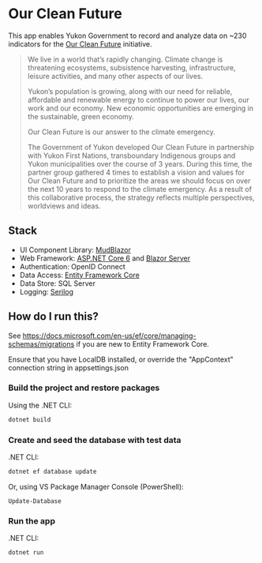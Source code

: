 # Our Clean Future

This app enables Yukon Government to record and analyze data on ~230 indicators for the [Our Clean Future](https://yukon.ca/our-clean-future) initiative.

>We live in a world that’s rapidly changing. Climate change is threatening ecosystems, subsistence harvesting, infrastructure, leisure activities, and many other aspects of our lives.
>
>Yukon’s population is growing, along with our need for reliable, affordable and renewable energy to continue to power our lives, our work and our economy. New economic opportunities are emerging in the sustainable, green economy.
>
>Our Clean Future is our answer to the climate emergency.
>
>The Government of Yukon developed Our Clean Future in partnership with Yukon First Nations, transboundary Indigenous groups and Yukon municipalities over the course of 3 years. During this time, the partner group gathered 4 times to establish a vision and values for Our Clean Future and to prioritize the areas we should focus on over the next 10 years to respond to the climate emergency. As a result of this collaborative process, the strategy reflects multiple perspectives, worldviews and ideas.

## Stack

* UI Component Library: [MudBlazor](https://github.com/Garderoben/MudBlazor)
* Web Framework: [ASP.NET Core 6](https://github.com/dotnet/aspnetcore) and [Blazor Server](https://dotnet.microsoft.com/apps/aspnet/web-apps/blazor)
* Authentication: OpenID Connect
* Data Access: [Entity Framework Core](https://github.com/dotnet/efcore)
* Data Store: SQL Server
* Logging: [Serilog](https://github.com/serilog/serilog)

## How do I run this?

See <https://docs.microsoft.com/en-us/ef/core/managing-schemas/migrations> if you are new to Entity Framework Core.

Ensure that you have LocalDB installed, or override the "AppContext" connection string in appsettings.json

### Build the project and restore packages

Using the .NET CLI:

```bash
dotnet build
```

### Create and seed the database with test data

.NET CLI:

```bash
dotnet ef database update
```

Or, using VS Package Manager Console (PowerShell):

```pwsh
Update-Database
```

### Run the app

.NET CLI:

```bash
dotnet run
```
